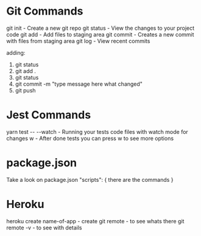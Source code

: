 # Git Commands
git init - Create a new git repo
git status - View the changes to your project code
git add - Add files to staging area
git commit - Creates a new commit with files from staging area
git log - View recent commits

adding:
1. git status
2. git add .
3. git status
4. git commit -m "type message here what changed"
5. git push

# Jest Commands
yarn test -- --watch - Running your tests code files with watch mode for changes
w - After done tests you can press w to see more options

# package.json
Take a look on package.json "scripts": {
    there are the commands
}

# Heroku
heroku create name-of-app - create
git remote - to see whats there
git remote -v - to see with details
